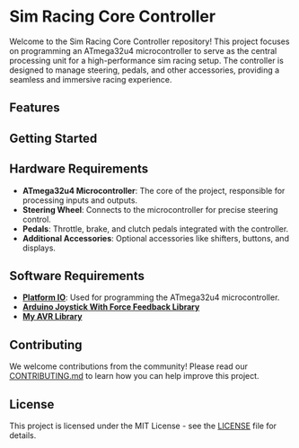 # Sim Racing Core Controller

Welcome to the Sim Racing Core Controller repository! This project focuses on programming an ATmega32u4 microcontroller to serve as the central processing unit for a high-performance sim racing setup. The controller is designed to manage steering, pedals, and other accessories, providing a seamless and immersive racing experience.

## Features



## Getting Started



## Hardware Requirements

- **ATmega32u4 Microcontroller**: The core of the project, responsible for processing inputs and outputs.
- **Steering Wheel**: Connects to the microcontroller for precise steering control.
- **Pedals**: Throttle, brake, and clutch pedals integrated with the controller.
- **Additional Accessories**: Optional accessories like shifters, buttons, and displays.

## Software Requirements

- [**Platform IO**](https://platformio.org/install/ide?install=vscode): Used for programming the ATmega32u4 microcontroller.
- [**Arduino Joystick With Force Feedback Library**](https://github.com/YukMingLaw/ArduinoJoystickWithFFBLibrary.git)
- [**My AVR Library**](https://github.com/lusmdl/MyAvr.git)

## Contributing

We welcome contributions from the community! Please read our [CONTRIBUTING.md](CONTRIBUTING.md) to learn how you can help improve this project.

## License

This project is licensed under the MIT License - see the [LICENSE](LICENSE) file for details.
